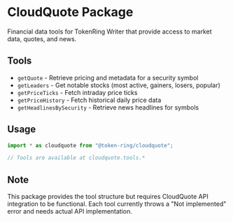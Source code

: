 # CloudQuote Package

Financial data tools for TokenRing Writer that provide access to market data, quotes, and news.

## Tools

- `getQuote` - Retrieve pricing and metadata for a security symbol
- `getLeaders` - Get notable stocks (most active, gainers, losers, popular)
- `getPriceTicks` - Fetch intraday price ticks
- `getPriceHistory` - Fetch historical daily price data
- `getHeadlinesBySecurity` - Retrieve news headlines for symbols

## Usage

```typescript
import * as cloudquote from "@token-ring/cloudquote";

// Tools are available at cloudquote.tools.*
```

## Note

This package provides the tool structure but requires CloudQuote API integration to be functional. Each tool currently throws a "Not implemented" error and needs actual API implementation.